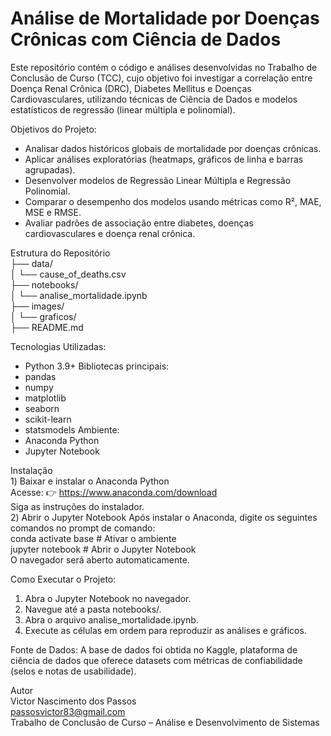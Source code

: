 # Análise de Mortalidade por Doenças Crônicas com Ciência de Dados
Este repositório contém o código e análises desenvolvidas no Trabalho de Conclusão de Curso (TCC), cujo objetivo foi investigar a correlação entre Doença Renal Crônica (DRC), Diabetes Mellitus e Doenças Cardiovasculares, utilizando técnicas de Ciência de Dados e modelos estatísticos de regressão (linear múltipla e polinomial).

Objetivos do Projeto:
- Analisar dados históricos globais de mortalidade por doenças crônicas.
- Aplicar análises exploratórias (heatmaps, gráficos de linha e barras agrupadas).
- Desenvolver modelos de Regressão Linear Múltipla e Regressão Polinomial.
- Comparar o desempenho dos modelos usando métricas como R², MAE, MSE e RMSE.
- Avaliar padrões de associação entre diabetes, doenças cardiovasculares e doença renal crônica.

Estrutura do Repositório <br>
├── data/ <br>
│   └── cause_of_deaths.csv <br>
├── notebooks/ <br>
│   └── analise_mortalidade.ipynb  <br>
├── images/ <br>
│   └── graficos/ <br>
├── README.md <br>

Tecnologias Utilizadas:
- Python 3.9+
Bibliotecas principais:
- pandas
- numpy
- matplotlib
- seaborn
- scikit-learn
- statsmodels
Ambiente:
- Anaconda Python
- Jupyter Notebook

Instalação <br>
1️) Baixar e instalar o Anaconda Python <br>
Acesse: 👉 https://www.anaconda.com/download <br>
Siga as instruções do instalador. <br>
2️) Abrir o Jupyter Notebook
Após instalar o Anaconda, digite os seguintes comandos no prompt de comando: <br>
conda activate base       # Ativar o ambiente <br>
jupyter notebook          # Abrir o Jupyter Notebook <br>
O navegador será aberto automaticamente.

Como Executar o Projeto:
1) Abra o Jupyter Notebook no navegador.
2) Navegue até a pasta notebooks/.
3) Abra o arquivo analise_mortalidade.ipynb.
4) Execute as células em ordem para reproduzir as análises e gráficos.

Fonte de Dados: A base de dados foi obtida no Kaggle, plataforma de ciência de dados que oferece datasets com métricas de confiabilidade (selos e notas de usabilidade).

Autor <br>
Victor Nascimento dos Passos <br>
passosvictor83@gmail.com <br>
Trabalho de Conclusão de Curso – Análise e Desenvolvimento de Sistemas





